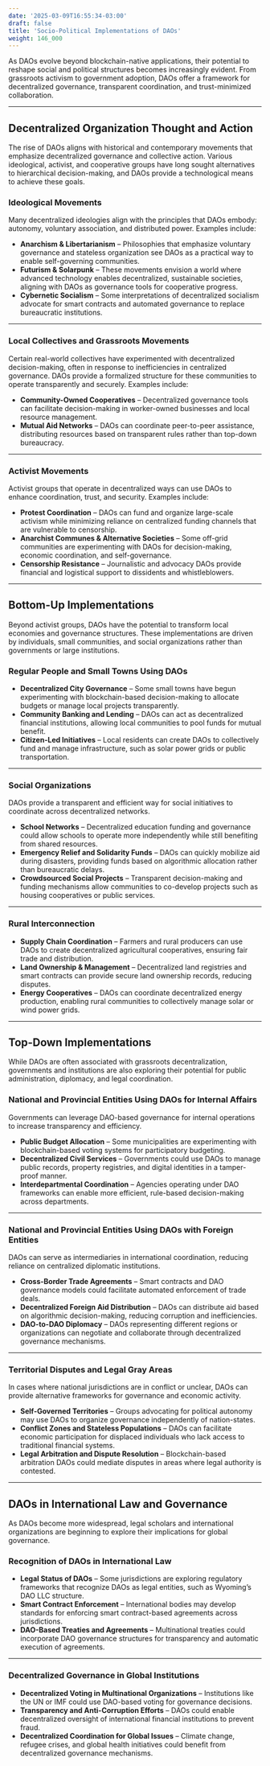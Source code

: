 ```yaml
---
date: '2025-03-09T16:55:34-03:00'
draft: false
title: 'Socio-Political Implementations of DAOs'
weight: 146_000
---
```


As DAOs evolve beyond blockchain-native applications, their potential to reshape social and political structures becomes increasingly evident. From grassroots activism to government adoption, DAOs offer a framework for decentralized governance, transparent coordination, and trust-minimized collaboration.

---

## **Decentralized Organization Thought and Action**  

The rise of DAOs aligns with historical and contemporary movements that emphasize decentralized governance and collective action. Various ideological, activist, and cooperative groups have long sought alternatives to hierarchical decision-making, and DAOs provide a technological means to achieve these goals.  

### **Ideological Movements**  
Many decentralized ideologies align with the principles that DAOs embody: autonomy, voluntary association, and distributed power. Examples include:  
- **Anarchism & Libertarianism** – Philosophies that emphasize voluntary governance and stateless organization see DAOs as a practical way to enable self-governing communities.  
- **Futurism & Solarpunk** – These movements envision a world where advanced technology enables decentralized, sustainable societies, aligning with DAOs as governance tools for cooperative progress.  
- **Cybernetic Socialism** – Some interpretations of decentralized socialism advocate for smart contracts and automated governance to replace bureaucratic institutions.  

---

### **Local Collectives and Grassroots Movements**  
Certain real-world collectives have experimented with decentralized decision-making, often in response to inefficiencies in centralized governance. DAOs provide a formalized structure for these communities to operate transparently and securely. Examples include:  
- **Community-Owned Cooperatives** – Decentralized governance tools can facilitate decision-making in worker-owned businesses and local resource management.  
- **Mutual Aid Networks** – DAOs can coordinate peer-to-peer assistance, distributing resources based on transparent rules rather than top-down bureaucracy.  

---

### **Activist Movements**  
Activist groups that operate in decentralized ways can use DAOs to enhance coordination, trust, and security. Examples include:  
- **Protest Coordination** – DAOs can fund and organize large-scale activism while minimizing reliance on centralized funding channels that are vulnerable to censorship.  
- **Anarchist Communes & Alternative Societies** – Some off-grid communities are experimenting with DAOs for decision-making, economic coordination, and self-governance.  
- **Censorship Resistance** – Journalistic and advocacy DAOs provide financial and logistical support to dissidents and whistleblowers.  

---

## **Bottom-Up Implementations**  

Beyond activist groups, DAOs have the potential to transform local economies and governance structures. These implementations are driven by individuals, small communities, and social organizations rather than governments or large institutions.  

### **Regular People and Small Towns Using DAOs**  
- **Decentralized City Governance** – Some small towns have begun experimenting with blockchain-based decision-making to allocate budgets or manage local projects transparently.  
- **Community Banking and Lending** – DAOs can act as decentralized financial institutions, allowing local communities to pool funds for mutual benefit.  
- **Citizen-Led Initiatives** – Local residents can create DAOs to collectively fund and manage infrastructure, such as solar power grids or public transportation.  

---

### **Social Organizations**  
DAOs provide a transparent and efficient way for social initiatives to coordinate across decentralized networks.  
- **School Networks** – Decentralized education funding and governance could allow schools to operate more independently while still benefiting from shared resources.  
- **Emergency Relief and Solidarity Funds** – DAOs can quickly mobilize aid during disasters, providing funds based on algorithmic allocation rather than bureaucratic delays.  
- **Crowdsourced Social Projects** – Transparent decision-making and funding mechanisms allow communities to co-develop projects such as housing cooperatives or public services.  

---

### **Rural Interconnection**  
- **Supply Chain Coordination** – Farmers and rural producers can use DAOs to create decentralized agricultural cooperatives, ensuring fair trade and distribution.  
- **Land Ownership & Management** – Decentralized land registries and smart contracts can provide secure land ownership records, reducing disputes.  
- **Energy Cooperatives** – DAOs can coordinate decentralized energy production, enabling rural communities to collectively manage solar or wind power grids.  

---

## **Top-Down Implementations**  

While DAOs are often associated with grassroots decentralization, governments and institutions are also exploring their potential for public administration, diplomacy, and legal coordination.  

### **National and Provincial Entities Using DAOs for Internal Affairs**  
Governments can leverage DAO-based governance for internal operations to increase transparency and efficiency.  
- **Public Budget Allocation** – Some municipalities are experimenting with blockchain-based voting systems for participatory budgeting.  
- **Decentralized Civil Services** – Governments could use DAOs to manage public records, property registries, and digital identities in a tamper-proof manner.  
- **Interdepartmental Coordination** – Agencies operating under DAO frameworks can enable more efficient, rule-based decision-making across departments.  

---

### **National and Provincial Entities Using DAOs with Foreign Entities**  
DAOs can serve as intermediaries in international coordination, reducing reliance on centralized diplomatic institutions.  
- **Cross-Border Trade Agreements** – Smart contracts and DAO governance models could facilitate automated enforcement of trade deals.  
- **Decentralized Foreign Aid Distribution** – DAOs can distribute aid based on algorithmic decision-making, reducing corruption and inefficiencies.  
- **DAO-to-DAO Diplomacy** – DAOs representing different regions or organizations can negotiate and collaborate through decentralized governance mechanisms.  

---

### **Territorial Disputes and Legal Gray Areas**  
In cases where national jurisdictions are in conflict or unclear, DAOs can provide alternative frameworks for governance and economic activity.  
- **Self-Governed Territories** – Groups advocating for political autonomy may use DAOs to organize governance independently of nation-states.  
- **Conflict Zones and Stateless Populations** – DAOs can facilitate economic participation for displaced individuals who lack access to traditional financial systems.  
- **Legal Arbitration and Dispute Resolution** – Blockchain-based arbitration DAOs could mediate disputes in areas where legal authority is contested.  

---

## **DAOs in International Law and Governance**  

As DAOs become more widespread, legal scholars and international organizations are beginning to explore their implications for global governance.  

### **Recognition of DAOs in International Law**  
- **Legal Status of DAOs** – Some jurisdictions are exploring regulatory frameworks that recognize DAOs as legal entities, such as Wyoming’s DAO LLC structure.  
- **Smart Contract Enforcement** – International bodies may develop standards for enforcing smart contract-based agreements across jurisdictions.  
- **DAO-Based Treaties and Agreements** – Multinational treaties could incorporate DAO governance structures for transparency and automatic execution of agreements.  

---

### **Decentralized Governance in Global Institutions**  
- **Decentralized Voting in Multinational Organizations** – Institutions like the UN or IMF could use DAO-based voting for governance decisions.  
- **Transparency and Anti-Corruption Efforts** – DAOs could enable decentralized oversight of international financial institutions to prevent fraud.  
- **Decentralized Coordination for Global Issues** – Climate change, refugee crises, and global health initiatives could benefit from decentralized governance mechanisms.  

